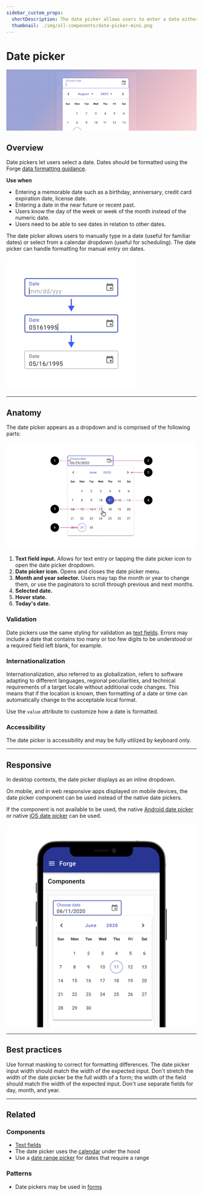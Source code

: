 ```yaml
---
sidebar_custom_props:
  shortDescription: The date picker allows users to enter a date either through text input or by choosing a date from the calendar.
  thumbnail: ./img/all-components/date-picker-mini.png
---
```


# Date picker

<ComponentVisual storybookUrl="https://forge.tylerdev.io/main/?path=/story/components-date-picker--default">

![](./images/date-picker.png)

</ComponentVisual>

## Overview

Date pickers let users select a date. Dates should be formatted using the Forge [data formatting guidance](/ux-writing/style-guide/dates-and-times).

**Use when**

- Entering a memorable date such as a birthday, anniversary, credit card expiration date, license date. 
- Entering a date in the near future or recent past. 
- Users know the day of the week or week of the month instead of the numeric date. 
- Users need to be able to see dates in relation to other dates. 

The date picker allows users to manually type in a date (useful for familiar dates) or select from a calendar dropdown (useful for scheduling). The date picker can handle formatting for manual entry on dates. 

<ImageBlock max-width="300px" caption="The date picker formats dates that are entered manually.">

![Text field with formatted mask.](./images/date-mask.png)

</ImageBlock>

---

## Anatomy

The date picker appears as a dropdown and is comprised of the following parts:

<ImageBlock padded="false">

![Anatomy of a date picker](./images/datepicker-anatomy.png)

</ImageBlock>

1. **Text field input.** Allows for text entry or tapping the date picker icon to open the date picker dropdown.
2. **Date picker icon.** Opens and closes the date picker menu.
3. **Month and year selector.** Users may tap the month or year to change them, or use the paginators to scroll through previous and next months. 
4. **Selected date.** 
5. **Hover state.**
6. **Today's date.**

### Validation

Date pickers use the same styling for validation as [text fields](/components/fields/text-field#states). Errors may include a date that contains too many or too few digits to be understood or a required field left blank, for example.

### Internationalization

Internationalization, also referred to as globalization, refers to software adapting to different languages, regional peculiarities, and technical requirements of a target locale without additional code changes. This means that if the location is known, then formatting of a date or time can automatically change to the acceptable local format.

Use the `value` attribute to customize how a date is formatted. 

### Accessibility

The date picker is accessibility and may be fully utilized by keyboard only. 

---

## Responsive

In desktop contexts, the date picker displays as an inline dropdown. 

On mobile, and in web responsive apps displayed on mobile devices, the date picker component can be used instead of the native date pickers.

If the component is not available to be used, the native [Android date picker](https://developer.android.com/reference/android/widget/DatePicker) or native [iOS date picker](https://developer.apple.com/documentation/uikit/uidatepicker) can be used.

<ImageBlock max-width="400px" caption="The date picker displays similarly on mobile as it does on desktop.">

![Date picker being used on mobile.](./images/mobile-datepicker.png)

</ImageBlock>

---

## Best practices 

<DoDontGrid>
  <DoDontTextSection>
    <DoDontText type="do">Use format masking to correct for formatting differences.</DoDontText>
    <DoDontText type="do">The date picker input width should match the width of the expected input.</DoDontText>
  </DoDontTextSection>
  <DoDontTextSection>
    <DoDontText type="dont">Don't stretch the width of the date picker be the full width of a form; the width of the field should match the width of the expected input.</DoDontText>
    <DoDontText type="dont">Don't use separate fields for day, month, and year.</DoDontText>
  </DoDontTextSection>
</DoDontGrid>

---

## Related 

### Components

* [Text fields](/components/fields/text-field)
* The date picker uses the [calendar](/components/calendar) under the hood
* Use a [date range picker](/components/date-range-picker) for dates that require a range 

### Patterns 

* Date pickers may be used in [forms](/patterns/forms)
